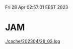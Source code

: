 Fri 28 Apr 02:57:01 EEST 2023
# JAM
<a href='./cache/202304/28_02.log'>./cache/202304/28_02.log</a>
